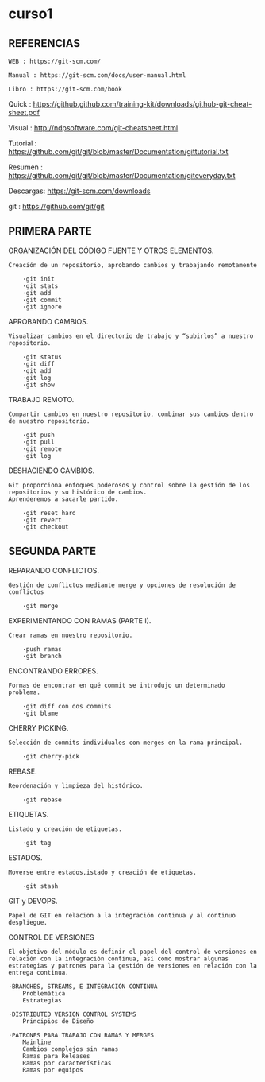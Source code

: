 # curso1
REFERENCIAS
------------
    
    WEB : https://git-scm.com/

    Manual : https://git-scm.com/docs/user-manual.html

    Libro : https://git-scm.com/book

Quick : https://github.github.com/training-kit/downloads/github-git-cheat-sheet.pdf

Visual : http://ndpsoftware.com/git-cheatsheet.html


Tutorial : https://github.com/git/git/blob/master/Documentation/gittutorial.txt

Resumen  : https://github.com/git/git/blob/master/Documentation/giteveryday.txt

Descargas: https://git-scm.com/downloads


git : https://github.com/git/git


PRIMERA PARTE
---------------

ORGANIZACIÓN DEL CÓDIGO FUENTE Y OTROS ELEMENTOS.

    Creación de un repositorio, aprobando cambios y trabajando remotamente
    
        ·git init
        ·git stats
        ·git add
        ·git commit
        ·git ignore
        
APROBANDO CAMBIOS.

    Visualizar cambios en el directorio de trabajo y “subirlos” a nuestro repositorio.
    
        ·git status
        ·git diff	
        ·git add
        ·git log
        ·git show
        
TRABAJO REMOTO.

    Compartir cambios en nuestro repositorio, combinar sus cambios dentro de nuestro repositorio.
    
        ·git push
        ·git pull
        ·git remote
        ·git log

DESHACIENDO CAMBIOS.

    Git proporciona enfoques poderosos y control sobre la gestión de los repositorios y su histórico de cambios.
    Aprenderemos a sacarle partido.
    
        ·git reset hard
        ·git revert
        ·git checkout


SEGUNDA PARTE
--------------

REPARANDO CONFLICTOS. 

    Gestión de conflictos mediante merge y opciones de resolución de conflictos
    
        ·git merge
        
EXPERIMENTANDO CON RAMAS (PARTE I). 

    Crear ramas en nuestro repositorio.
    
        ·push ramas
        ·git branch
        
ENCONTRANDO ERRORES. 

    Formas de encontrar en qué commit se introdujo un determinado problema.
    
        ·git diff con dos commits
        ·git blame
        
CHERRY PICKING. 

    Selección de commits individuales con merges en la rama principal.
    
        ·git cherry-pick
        
REBASE.

    Reordenación y limpieza del histórico.
    
        ·git rebase
        
ETIQUETAS. 

    Listado y creación de etiquetas.
    
        ·git tag
        
ESTADOS.

    Moverse entre estados,istado y creación de etiquetas.
    
        ·git stash
        
GIT y DEVOPS. 

    Papel de GIT en relacion a la integración continua y al continuo despliegue.

CONTROL DE VERSIONES

    El objetivo del módulo es definir el papel del control de versiones en relación con la integración continua, así como mostrar algunas estrategias y patrones para la gestión de versiones en relación con la entrega continua.

    ·BRANCHES, STREAMS, E INTEGRACIÓN CONTINUA
        Problemática
        Estrategias
        
    ·DISTRIBUTED VERSION CONTROL SYSTEMS
        Principios de Diseño
        
    ·PATRONES PARA TRABAJO CON RAMAS Y MERGES
        Mainline
        Cambios complejos sin ramas
        Ramas para Releases
        Ramas por características
        Ramas por equipos






